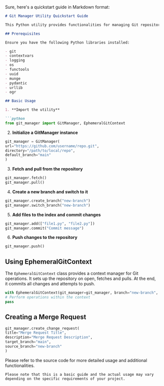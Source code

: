 Sure, here's a quickstart guide in Markdown format:

```markdown
# Git Manager Utility Quickstart Guide

This Python utility provides functionalities for managing Git repositories, including operations on Github and Gitlab.

## Prerequisites

Ensure you have the following Python libraries installed:

- git
- contextvars
- logging
- os
- functools
- uuid
- munge
- pydantic
- urllib
- ogr

## Basic Usage

1. **Import the utility**

```python
from git_manager import GitManager, EphemeralGitContext
```

2. **Initialize a GitManager instance**

```python
git_manager = GitManager(
url="https://github.com/username/repo.git",
directory="/path/to/local/repo",
default_branch="main"
)
```

3. **Fetch and pull from the repository**

```python
git_manager.fetch()
git_manager.pull()
```

4. **Create a new branch and switch to it**

```python
git_manager.create_branch("new-branch")
git_manager.switch_branch("new-branch")
```

5. **Add files to the index and commit changes**

```python
git_manager.add(["file1.py", "file2.py"])
git_manager.commit("Commit message")
```

6. **Push changes to the repository**

```python
git_manager.push()
```

## Using EphemeralGitContext

The `EphemeralGitContext` class provides a context manager for Git operations. It sets up the repository on open, fetches and pulls. At the end, it commits all changes and attempts to push.

```python
with EphemeralGitContext(git_manager=git_manager, branch="new-branch", commit_message="Commit changes"):
# Perform operations within the context
pass
```

## Creating a Merge Request

```python
git_manager.create_change_request(
title="Merge Request Title",
description="Merge Request Description",
target_branch="main",
source_branch="new-branch"
)
```

Please refer to the source code for more detailed usage and additional functionalities.
```
Please note that this is a basic guide and the actual usage may vary depending on the specific requirements of your project.
